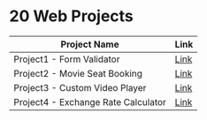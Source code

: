 # 20 Web Projects

| Project Name | Link |
|---|---|
Project1 - Form Validator | [Link](https://jihyun-j.github.io/web-project/day1/)|
Project2 - Movie Seat Booking | [Link](https://jihyun-j.github.io/web-project/day2/)
Project3 - Custom Video Player | [Link](https://jihyun-j.github.io/web-project/day3/)
Project4 - Exchange Rate Calculator | [Link](https://jihyun-j.github.io/web-project/day4/)
